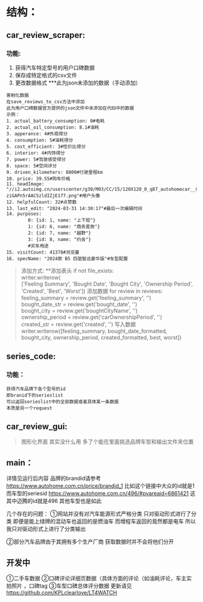 # 结构：
## car_review_scraper:
### 功能:
1. 获得汽车特定型号的用户口碑数据
2. 保存成特定格式的csv文件
3. 更改数据格式
***此为json未添加的数据（手动添加）
```
客制化数据
在save_reviews_to_csv方法中添加
此为用户口碑数据官方提供的json文件中未添加在代码中的数据
示例：
1. actual_battery_consumption: 0#电耗
2. actual_oil_consumption: 8.1#油耗
3. apperance: 4#外观得分
4. consumption: 5#油耗得分
5. cost_efficient: 3#性价比得分
6. interior: 4#内饰得分
7. power: 5#驾驶感受得分
8. space: 5#空间评分
9. driven_kilometers: 8800#行驶里程km
10. price: 39.55#购车价格
11. headImage: "//i2.autoimg.cn/userscenter/g30/M03/CC/15/120X120_0_q87_autohomecar__ChxknGT-ziGAPn5rAACSzldIZjE177.png"#用户头像
12. helpfulCount: 32#点赞数
13. last_edit: "2024-03-31 14:30:17"#最后一次编辑时间
14. purposes:
		0: {id: 1, name: "上下班"}
		1: {id: 6, name: "商务差旅"}
		2: {id: 7, name: "越野"}
		3: {id: 8, name: "约会"}
		#买车用途
15. visitCount: 41378#浏览量
16. specName: "2024款 B5 四驱智远豪华版"#车型配置
```

>添加方式:
**添加表头 
if not file_exists:  
    writer.writerow(  
        ['Feeling Summary', 'Bought Date', 'Bought City', 'Ownership Period', 'Created', 'Best', 'Worst'])
添加数据
for review in reviews:  
    feeling_summary = review.get('feeling_summary', '')  
    bought_date_str = review.get('bought_date', '')  
    bought_city = review.get('boughtCityName', '')  
    ownership_period = review.get('carOwnershipPeriod', '')  
    created_str = review.get('created', '')
写入数据
writer.writerow([feeling_summary, bought_date_formatted, bought_city, ownership_period, created_formatted, best, worst])

## series_code:
### 功能：
	获得汽车品牌下各个型号的id
	即branid下的serieslist
	可以返回serieslist中的全部数据或者具体某一条数据
	本质是另一个request

## car_review_gui:
>图形化界面
其实没什么用
多了个能在里面挑选品牌车型和输出文件夹位置


## main：
详情见运行后内容
品牌的brandid请参考
https://www.autohome.com.cn/price/brandid_1
比如这个链接中大众的id就是1
而车型的seriesid
https://www.autohome.com.cn/496/#pvareaid=6861421
这其中迈腾的id就是496
其他车型也是如此

几个存在的问题：
①网站并没有对汽车能源形式严格分类
只对驱动形式进行了分类
即便是能上绿牌的混动车也返回的是燃油车
而增程车返回的竟然都是电车
所以我只对驱动形式上进行了分类输出

②部分汽车品牌由于其拥有多个生产厂商
获取数据时并不会将他们分开

## 开发中
①二手车数据
②口碑评论详细页数据（具体方面的评论（如油耗评论，车主实拍照片
，口碑tag
③车型口碑总体评分数据
更新请见
https://github.com/KPLclearlove/LT4WATCH